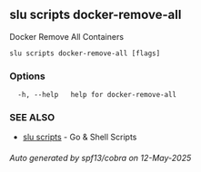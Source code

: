 ## slu scripts docker-remove-all

Docker Remove All Containers

```
slu scripts docker-remove-all [flags]
```

### Options

```
  -h, --help   help for docker-remove-all
```

### SEE ALSO

* [slu scripts](slu_scripts.md)	 - Go & Shell Scripts

###### Auto generated by spf13/cobra on 12-May-2025
